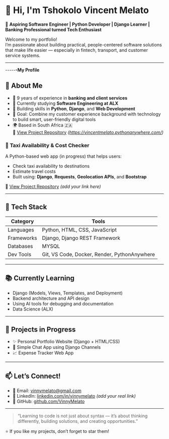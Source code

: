 # 👋 Hi, I'm Tshokolo Vincent Melato

🎯 **Aspiring Software Engineer | Python Developer | Django Learner | Banking Professional turned Tech Enthusiast**

Welcome to my portfolio!  
I’m passionate about building practical, people-centered software solutions that make life easier — especially in fintech, transport, and customer service systems.  

---
-----**-My Profile**
## 🚀 About Me

- 💼 9 years of experience in **banking and client services**  
- 🧠 Currently studying **Software Engineering at ALX**  
- 🐍 Building skills in **Python**, **Django**, and **Web Development**  
- 🎯 Goal: Combine my customer experience background with technology to build smart, user-friendly digital tools  
- 🌍 Based in South Africa 🇿🇦  
🔗 [View Project Repository](#) *(https://vincentmelato.pythonanywhere.com/)*



  



### 🚕 **Taxi Availability & Cost Checker**
A Python-based web app (in progress) that helps users:
- Check taxi availability to destinations  
- Estimate travel costs  
- Built using: **Django**, **Requests**, **Geolocation APIs**, and **Bootstrap**

🔗 [View Project Repository](#) *(add your link here)*  

---

## 🧰 Tech Stack

| Category | Tools |
|-----------|-------|
| Languages | Python, HTML, CSS, JavaScript |
| Frameworks | Django, Django REST Framework |
| Databases | MYSQL|
| Dev Tools | Git, VS Code, Docker, Render, PythonAnywhere |

---

## 📚 Currently Learning

- Django (Models, Views, Templates, and Deployment)
- Backend architecture and API design
- Using AI tools for debugging and documentation
- Data Science (ALX)

---

## 🧠 Projects in Progress
- ✨ Personal Portfolio Website (Django + HTML/CSS)
- 💬 Simple Chat App using Django Channels
- 📈 Expense Tracker Web App

---

## 📫 Let’s Connect!

- 📧 Email: [vinnymelato@gmail.com](mailto:vinnymelato@gmail.com)  
- 💼 LinkedIn: [linkedin.com/in/vinnymelato](#) *(add your real link)*  
- 🐙 GitHub: [github.com/VinnyMelato](https://github.com/VinnyMelato)

---

> “Learning to code is not just about syntax — it’s about thinking differently, building solutions, and creating opportunities.”

⭐ If you like my projects, don’t forget to star them!

